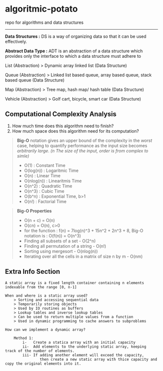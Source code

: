 # algoritmic-potato
repo for algorithms and data structures

---

**Data Structures :** DS is a way of organizing data so that it can be used effectively.

**Abstract Data Type :** ADT is an abstraction of a data structure which provides only the interface to which a data structure must adhere to

List    (Abstraction) > Dynamic array linked list (Data Structure)

Queue   (Abstraction) > Linked list based queue, array based queue, stack based queue (Data Structure)

Map     (Abstraction) > Tree map, hash map/ hash table (Data Structure)

Vehicle (Abstraction) > Golf cart, bicycle, smart car (Data Structure)


## Computational Complexity Analysis
1. How much time does this algorithm need to finish?
2. How much space does this algorithm need for its computation?

> **Big-O** notation gives an upper bound of the complexity in the *worst* case, helping to quantify performance as the input size becomes *arbitrarily large*.
> *(n The size of the input, order is from complex to simle)*
>   * O(1)       : Constant Time
>   * O(log(n))  : Logaritmic Time
>   * O(n)       : Linear Time
>   * O(nlog(n)) : Linearitmis Time
>   * O(n^2)     : Quadratic Time
>   * O(n^3)     : Cubic Time
>   * O(b^n)     : Exponential Time, b>1
>   * O(n!)      : Factorial Time 

> **Big-O Properties**
>   * O(n + c) = O(n)
>   * O(cn) = O(n), c>0
>   * for the function : f(n) = 7log(n)^3 + 15n^2 + 2n^3 + 8, Big-O notation is : O(f(n)) = O(n^3)
>   * Finding all subsets of a set - O(2^n)
>   * Finding all permutation of a string - O(n!)
>   * Sorting using mergesort - O(nlog(n))
>   * Iterating over all the cells in a matrix of size n by m - O(nm)

## Extra Info Section

```
A static array is a fixed length container containing n elements indexable from the range [0, n-1]    

When and where is a static array used?
    > Sorting and accessing sequential data
    > Temporarily storing objects
    > Used by IO routines as buffers
    > Lookup tables and inverse lookup tables
    > Can be used to return multiple values from a function
    > Used in dynamic programming to cache answers to subproblems
```

```
How can we implement a dynamic array?

    Method 1:
        i-   Create a statica array with an initial capacity
        ii-  Add elements to the underlying static array, keeping track of the number of elements.
        iii- If adding another element will exceed the capacity, 
                then create a new static array with thice capacity and copy the original elements into it.
```
